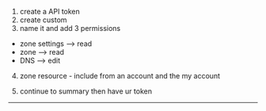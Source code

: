 1. create a API token
2. create custom
3. name it and add 3 permissions
 - zone settings --> read
 - zone --> read
 - DNS --> edit

4. zone resource - include from an account and the my account

5. continue to summary then have ur token

---------------
